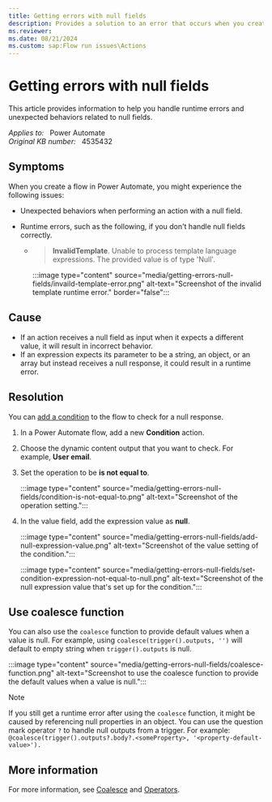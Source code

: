 ```yaml
---
title: Getting errors with null fields
description: Provides a solution to an error that occurs when you create a flow in Microsoft Power Automate.
ms.reviewer: 
ms.date: 08/21/2024
ms.custom: sap:Flow run issues\Actions
---
```

# Getting errors with null fields 

This article provides information to help you handle runtime errors and unexpected behaviors related to null fields.

_Applies to:_ &nbsp; Power Automate  
_Original KB number:_ &nbsp; 4535432

## Symptoms

When you create a flow in Power Automate, you might experience the following issues:

-	Unexpected behaviors when performing an action with a null field.
-	Runtime errors, such as the following, if you don't handle null fields correctly.

    - > **InvalidTemplate**. Unable to process template language expressions. The provided value is of type 'Null'.

      :::image type="content" source="media/getting-errors-null-fields/invaild-template-error.png" alt-text="Screenshot of the invalid template runtime error." border="false":::

## Cause

- If an action receives a null field as input when it expects a different value, it will result in incorrect behavior.
- If an expression expects its parameter to be a string, an object, or an array but instead receives a null response, it could result in a runtime error.

## Resolution

You can [add a condition](/power-automate/add-condition) to the flow to check for a null response.

1. In a Power Automate flow, add a new **Condition** action.

1. Choose the dynamic content output that you want to check. For example, **User email**.

1. Set the operation to be **is not equal to**.

   :::image type="content" source="media/getting-errors-null-fields/condition-is-not-equal-to.png" alt-text="Screenshot of the operation setting.":::

1. In the value field, add the expression value as **null**.

   :::image type="content" source="media/getting-errors-null-fields/add-null-expression-value.png" alt-text="Screenshot of the value setting of the condition.":::

   :::image type="content" source="media/getting-errors-null-fields/set-condition-expression-not-equal-to-null.png" alt-text="Screenshot of the null expression value that's set up for the condition.":::

## Use coalesce function

You can also use the `coalesce` function to provide default values when a value is null. For example, using `coalesce(trigger().outputs, '')` will default to empty string when `trigger().outputs` is null.

:::image type="content" source="media/getting-errors-null-fields/coalesce-function.png" alt-text="Screenshot to use the coalesce function to provide the default values when a value is null.":::

> [!NOTE]
> If you still get a runtime error after using the `coalesce` function, it might be caused by referencing null properties in an object. You can use the question mark operator `?` to handle null outputs from a trigger. For example:
> `@coalesce(trigger().outputs?.body?.<someProperty>, '<property-default-value>').`

## More information

For more information, see [Coalesce](/azure/logic-apps/workflow-definition-language-functions-reference#coalesce) and [Operators](/azure/logic-apps/logic-apps-workflow-definition-language#operators).
